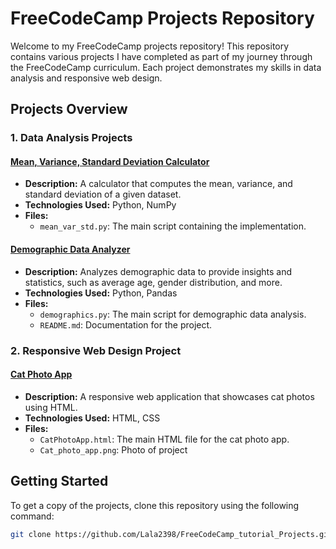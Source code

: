 # FreeCodeCamp Projects Repository

Welcome to my FreeCodeCamp projects repository! This repository contains various projects I have completed as part of my journey through the FreeCodeCamp curriculum. Each project demonstrates my skills in data analysis and responsive web design.

## Projects Overview

### 1. Data Analysis Projects

#### [Mean, Variance, Standard Deviation Calculator](https://github.com/Lala2398/FreeCodeCamp_tutorial_Projects/tree/main/DataAnalysiswith_Python/mean_var_std_project)
- **Description:** A calculator that computes the mean, variance, and standard deviation of a given dataset.
- **Technologies Used:** Python, NumPy
- **Files:**
  - `mean_var_std.py`: The main script containing the implementation.

#### [Demographic Data Analyzer](https://github.com/Lala2398/FreeCodeCamp_tutorial_Projects/tree/main/DataAnalysiswith_Python/Data_analysis_project_demographics)
- **Description:** Analyzes demographic data to provide insights and statistics, such as average age, gender distribution, and more.
- **Technologies Used:** Python, Pandas
- **Files:**
  - `demographics.py`: The main script for demographic data analysis.
  - `README.md`: Documentation for the project.

### 2. Responsive Web Design Project

#### [Cat Photo App](https://github.com/Lala2398/FreeCodeCamp_tutorial_Projects/tree/main/ResponsiveWebDesign/Cat%20Photo%20App%20with%20HTML)
- **Description:** A responsive web application that showcases cat photos using HTML.
- **Technologies Used:** HTML, CSS
- **Files:**
  - `CatPhotoApp.html`: The main HTML file for the cat photo app.
  - `Cat_photo_app.png`: Photo of project

## Getting Started

To get a copy of the projects, clone this repository using the following command:

```bash
git clone https://github.com/Lala2398/FreeCodeCamp_tutorial_Projects.git
